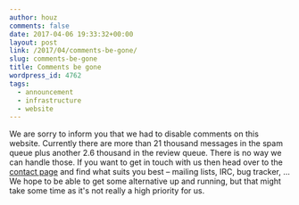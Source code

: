 ```yaml
---
author: houz
comments: false
date: 2017-04-06 19:33:32+00:00
layout: post
link: /2017/04/comments-be-gone/
slug: comments-be-gone
title: Comments be gone
wordpress_id: 4762
tags:
  - announcement
  - infrastructure
  - website
---
```

We are sorry to inform you that we had to disable comments on this website. Currently there are more than 21 thousand messages in the spam queue plus another 2.6 thousand in the review queue. There is no way we can handle those. If you want to get in touch with us then head over to the [contact page](/contact/) and find what suits you best&nbsp;– mailing lists, IRC, bug tracker, …
We hope to be able to get some alternative up and running, but that might take some time as it's not really a high priority for us.
